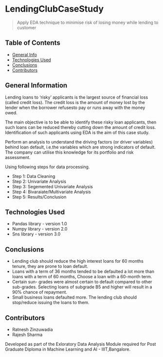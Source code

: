 # LendingClubCaseStudy
> Apply EDA technique to minimise risk of losing money while lending to customer

## Table of Contents
* [General Info](#general-information)
* [Technologies Used](#technologies-used)
* [Conclusions](#conclusions)
* [Contributors](#Contributors)

<!-- You can include any other section that is pertinent to your problem -->

## General Information

Lending loans to ‘risky’ applicants is the largest source of financial loss
(called credit loss). The credit loss is the amount of money lost by the lender 
when the borrower refusesto pay or runs away with the money owed.  

The main objective is to be able to identify these risky loan applicants, 
then such loans can be reduced thereby cutting down the amount of credit loss. 
Identification of such applicants using EDA is the aim of this case study.   

Perform an analysis to understand the driving factors (or driver variables)
behind loan default, i.e.the variables which are strong indicators of default.  
The company can utilise this knowledge for its portfolio and risk assessment.

Using following steps for data processing.

- Step 1: Data Cleaning
- Step 2: Univariate Analysis
- Step 3: Segemented Univariate Analysis
- Step 4: Bivaraiate/Multivariate Analysis
- Step 5: Results/Conclusion

<!--
- Provide general information about your project here.
- What is the background of your project?
- What is the business probem that your project is trying to solve?
- What is the dataset that is being used?
-->
<!-- You don't have to answer all the questions - just the ones relevant to your project. -->



## Technologies Used
- Pandas library - version 1.0
- Numpy library - version 2.0
- Sns library - version 3.0

<!-- As the libraries versions keep on changing, it is recommended to mention the version of library used in this project -->

## Conclusions
- Lending club should reduce the high interest loans for 60 months tenure, they are prone to loan default.
- Loans with a term of 36 months tended to be defaulted a lot more than loans with a term of 60 months, Choose a loan with a 60-month term.
- Certain sun- grades were almost certain to default compared to other sub-grades. Selecting loans of subgrade B5 and higher will result in a 90% chance of repayment.
- Small business loans defaulted more. The lending club should stop/reduce issuing the loans to them.

<!-- You don't have to answer all the questions - just the ones relevant to your project. -->



## Contributors
- Ratnesh Zinzuwadia
- Rajesh Sharma

Developed as part of the Exloratory Data Analysis Module required for Post Graduate Diploma in Machine Learning and AI - IIIT,Bangalore.


<!-- Optional -->
<!-- ## License -->
<!-- This project is open source and available under the [... License](). -->

<!-- You don't have to include all sections - just the one's relevant to your project -->
